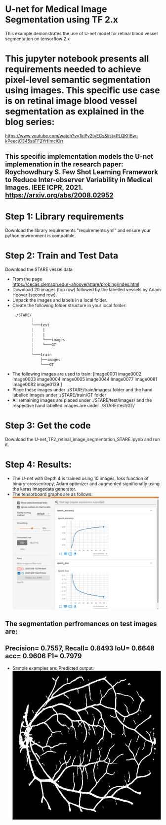 # U-net for Medical Image Segmentation using TF 2.x
This example demonstrates the use of U-net model for retinal blood vessel segmentation on tensorflow 2.x

# This jupyter notebook presents all requirements needed to achieve pixel-level semantic segmentation using images. This specific use case is on retinal image blood vessel segmentation as explained in the blog series:
https://www.youtube.com/watch?v=1kiPy2tvECs&list=PLQKflBw-kPeecjC345saTF2YrfImciCrr

## This specific implementation models the U-net implemenation in the research paper: Roychowdhury S. Few Shot Learning Framework to Reduce Inter-observer Variability in Medical Images. IEEE ICPR, 2021. https://arxiv.org/abs/2008.02952  

# Step 1: Library requirements
Download the library requirements "requirements.yml" and ensure your python environment is compatible.

# Step 2: Train and Test Data
Download the STARE vessel data 
* From the page https://cecas.clemson.edu/~ahoover/stare/probing/index.html
* Download 20 images (top row) followed by the labelled vessels by Adam Hoover (second row). 
* Unpack the images and labels in a local folder.
* Create the following folder structure in your local folder:
```
    ./STARE/
            │
            └───test
            |    |
            |    |
            |    └───images
            |    └───GT
            │
            └───train
                ├──images
                └───GT
   ```
 * The following images are used to train: [image0001	image0002	image0003	image0004	image0005	image0044	image0077	image0081	image0082	image0139 ]
* Place these images under ./STARE/train/images/ folder and the hand labelled images under ./STARE/train/GT folder
* All remaining images are placed under ./STARE/test/images/ and the respective hand labelled images are under ./STARE/test/GT/
 
 # Step 3: Get the code
 Download the U-net_TF2_retinal_image_segmentation_STARE.ipynb and run it.
 
 # Step 4: Results:
 * The U-net with Depth 4 is trained using 10 images, loss function of binary-crossentropy, Adam optimizer and augmented significnatly using the keras imagedata generator.
 * The tensorboard graphs are as follows:
 ![Tensorboard losses after 80 epochs](images/tensorboard.png)
 
 ## The segmentation perfromances on test images are: 
 ## Precision= 0.7557, Recall= 0.8493 IoU= 0.6648 acc= 0.9606 F1= 0.7979
 
 * Sample examples are:
 Predicted output:  ![Predicted blood vessels](images/pred.png)
 

          
          
      

